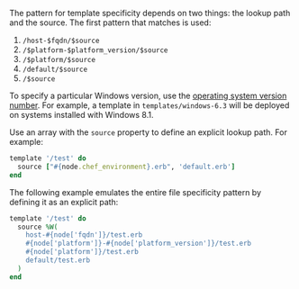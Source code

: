 The pattern for template specificity depends on two things: the lookup
path and the source. The first pattern that matches is used:

1.  `/host-$fqdn/$source`
2.  `/$platform-$platform_version/$source`
3.  `/$platform/$source`
4.  `/default/$source`
5.  `/$source`

<div class="alert-info">

To specify a particular Windows version, use the [operating system
version
number](https://docs.microsoft.com/en-us/windows/win32/sysinfo/operating-system-version).
For example, a template in `templates/windows-6.3` will be deployed on
systems installed with Windows 8.1.

</div>

Use an array with the `source` property to define an explicit lookup
path. For example:

``` ruby
template '/test' do
  source ["#{node.chef_environment}.erb", 'default.erb']
end
```

The following example emulates the entire file specificity pattern by
defining it as an explicit path:

``` ruby
template '/test' do
  source %W(
    host-#{node['fqdn']}/test.erb
    #{node['platform']}-#{node['platform_version']}/test.erb
    #{node['platform']}/test.erb
    default/test.erb
  )
end
```